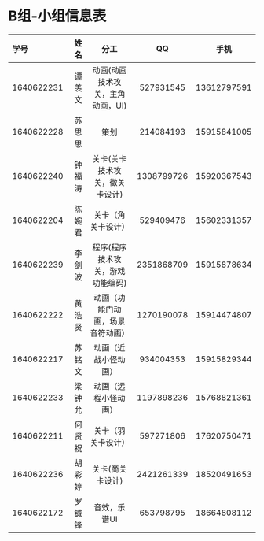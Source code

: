 # B组-小组信息表
| 学号 | 姓名 | 分工 | QQ | 手机 
| :------| ------: | :------: | :------: | :------: | 
| 1640622231 | 谭羡文 | 动画(动画技术攻关，主角动画，UI) | 527931545 | 13612797591 |
| 1640622228 | 苏思思| 策划 | 214084193 | 15915841005 | 
| 1640622240 | 钟福涛 | 关卡(关卡技术攻关，徵关卡设计) | 1308799726 | 15920367543 |
| 1640622204 |陈婉君  |关卡（角关卡设计）  |529409476 |15602331357 |
| 1640622239 | 李剑波 | 程序(程序技术攻关，游戏功能编码) | 2351868709 | 15915878634 |
| 1640622222 | 黄浩贤 | 动画（功能门动画，场景音符动画） | 1270190078| 15914474807 |
| 1640622217 |苏铭文  |动画（近战小怪动画）  |934004353 |15915829344 |
| 1640622233 | 梁钟允 | 动画（远程小怪动画） |1197898236 |15768821361 |
| 1640622211 | 何贤祝| 关卡（羽关卡设计） | 597271806| 17620750471 |
| 1640622236 | 胡彩婷 | 关卡(商关卡设计) | 2421261339 | 18520491653 |
| 1640622172 | 罗铖锋 | 音效，乐谱UI | 653798795| 18664808112|
